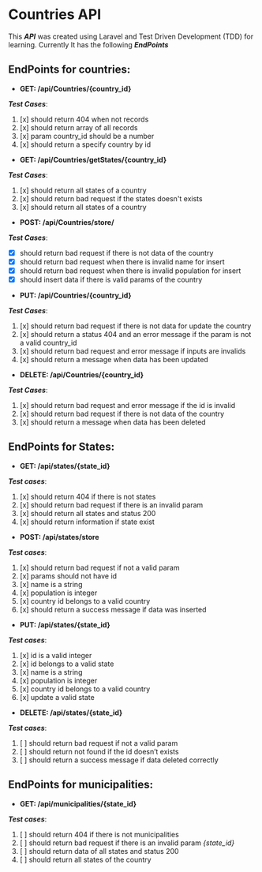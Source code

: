 # Countries API

This **_API_** was created using Laravel and Test Driven Development (TDD) for learning. Currently It has the following **_EndPoints_**

## EndPoints for countries:

-   **GET: /api/Countries/{country_id}**

**_Test Cases_**:

1.  [x] should return 404 when not records
1.  [x] should return array of all records
1.  [x] param country_id should be a number
1.  [x] should return a specify country by id

-   **GET: /api/Countries/getStates/{country_id}**

**_Test Cases_**:

1.  [x] should return all states of a country
1.  [x] should return bad request if the states doesn't exists
1.  [x] should return all states of a country

-   **POST: /api/Countries/store/**

**_Test Cases_**:

- [x]  should return bad request if there is not data of the country
- [x]  should return bad request when there is invalid name for insert
- [x]  should return bad request when there is invalid population for insert
- [x]  should insert data if there is valid params of the country

-   **PUT: /api/Countries/{country_id}**

**_Test Cases_**:

1.  [x] should return bad request if there is not data for update the country
1.  [x] should return a status 404 and an error message if the param is not a valid country_id
1.  [x] should return bad request and error message if inputs are invalids
1.  [x] should return a message when data has been updated

-   **DELETE: /api/Countries/{country_id}**

**_Test Cases_**:

1. [x]  should return bad request and error message if the id is invalid
1. [x]  should return bad request if there is not data of the country
1. [x]  should return a message when data has been deleted
## EndPoints for States:

-   **GET: /api/states/{state_id}**

**_Test cases_**:

1.  [x] should return 404 if there is not states
1.  [x] should return bad request if there is an invalid param 
1.  [x] should return all states and status 200 
1.  [x] should return information if state exist 

-   **POST: /api/states/store**

**_Test cases_**:

1.  [x] should return bad request if not a valid param
1.  [x] params should not have id 
1.  [x] name is a string
1.  [x] population is integer
1.  [x] country id belongs to a valid country
1.  [x] should return a success message if data was inserted

-   **PUT: /api/states/{state_id}**

**_Test cases_**:

1.  [x] id is a valid integer 
1.  [x] id belongs to a valid state
1.  [x] name is a string
1.  [x] population is integer
1.  [x] country id belongs to a valid country
1.  [x] update a valid state

-   **DELETE: /api/states/{state_id}**

**_Test cases_**:

1.  [ ]  should return bad request if not a valid param
1.  [ ]  should return not found if the id doesn’t exists
1.  [ ]  should return a success message if data deleted correctly

## EndPoints for municipalities:

-   **GET: /api/municipalities/{state_id}**

**_Test cases_**:

1.  [ ] should return 404 if there is not municipalities
1.  [ ] should return bad request if there is an invalid param _{state_id}_
1.  [ ] should return data of all states and status 200
1.  [ ] should return all states of the country

